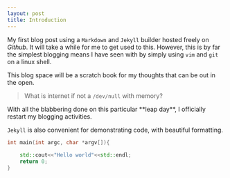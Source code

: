 ```yaml
---
layout: post
title: Introduction
---
```

My first blog post using a `Markdown` and `Jekyll` builder hosted freely on *Github*. It will take a while for me to get used to this. However, this is by far the simplest blogging means I have seen with by simply using `vim` and `git` on a linux shell.

This blog space will be a scratch book for my thoughts that can be out in the open.

> What is internet if not a `/dev/null` with memory? 

<div class="message"> 
  With all the blabbering done on this particular **leap day**, I officially restart my blogging activities.
</div>

`Jekyll` is also convenient for demonstrating code, with beautiful formatting.

``` c++
int main(int argc, char *argv[]){
	
	std::cout<<"Hello world"<<std::endl;
	return 0;
}
```
